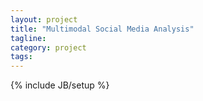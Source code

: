```yaml
---
layout: project
title: "Multimodal Social Media Analysis"
tagline: 
category: project
tags: 
---
```

{% include JB/setup %}
